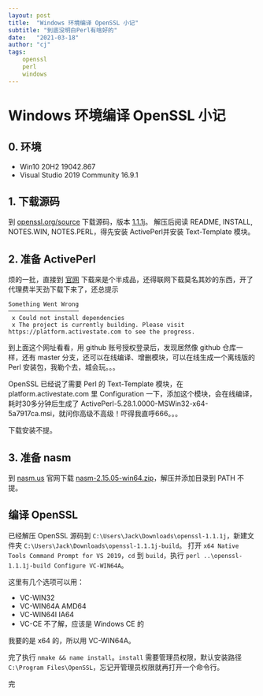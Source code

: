 ```yaml
---
layout: post
title:  "Windows 环境编译 OpenSSL 小记"
subtitle: "到底没明白Perl有啥好的"
date:   "2021-03-18"
author: "cj"
tags:
    openssl
    perl
    windows
---
```


# Windows 环境编译 OpenSSL 小记

## 0. 环境

* Win10 20H2 19042.867
* Visual Studio 2019 Community 16.9.1

## 1. 下载源码

到 [openssl.org/source](https://www.openssl.org/source/) 下载源码，版本 [1.1.1j](https://www.openssl.org/source/openssl-1.1.1j.tar.gz)。
解压后阅读 README, INSTALL, NOTES.WIN, NOTES.PERL，得先安装 ActivePerl并安装 Text-Template 模块。

## 2. 准备 ActivePerl

烦的一批，直接到 [官网](https://www.activestate.com/products/perl/downloads/) 下载来是个半成品，还得联网下载莫名其妙的东西，开了代理费半天劲下载下来了，还总提示 
```
Something Went Wrong
────────────────────
 x Could not install dependencies
 x The project is currently building. Please visit
https://platform.activestate.com to see the progress.
```

到上面这个网址看看，用 github 账号授权登录后，发现居然像 github 仓库一样，还有 master 分支，还可以在线编译、增删模块，可以在线生成一个离线版的 Perl 安装包，我勒个去，城会玩。。。

OpenSSL 已经说了需要 Perl 的 Text-Template 模块，在 platform.activestate.com 里 Configuration 一下，添加这个模块，会在线编译，耗时30多分钟后生成了 ActivePerl-5.28.1.0000-MSWin32-x64-5a7917ca.msi，就问你高级不高级！吓得我直呼666。。。

下载安装不提。

## 3. 准备 nasm

到 [nasm.us](nasm.us) 官网下载 [nasm-2.15.05-win64.zip](https://www.nasm.us/pub/nasm/releasebuilds/2.15.05/win64/nasm-2.15.05-win64.zip)，解压并添加目录到 PATH 不提。

## 编译 OpenSSL

已经解压 OpenSSL 源码到 `C:\Users\Jack\Downloads\openssl-1.1.1j`，新建文件夹 `C:\Users\Jack\Downloads\openssl-1.1.1j-build`。
打开 `x64 Native Tools Command Prompt for VS 2019`，`cd` 到 `build`，执行 `perl ..\openssl-1.1.1j-build Configure VC-WIN64A`。

这里有几个选项可以用：

* VC-WIN32
* VC-WIN64A AMD64
* VC-WIN64I IA64
* VC-CE 不了解，应该是 Windows CE 的

我要的是 x64 的，所以用 VC-WIN64A。

完了执行 `nmake && name install`。`install` 需要管理员权限，默认安装路径`C:\Program Files\OpenSSL`，忘记开管理员权限就再打开一个命令行。

完
